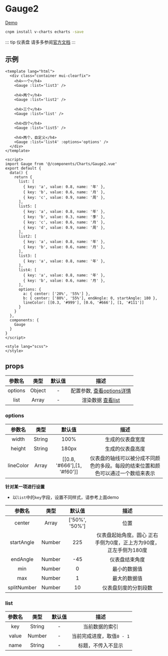 # Gauge2
[Demo](http://watasi.gitee.io/infozx_api/dist/#/gauge2.html)

```bash
cnpm install v-charts echarts -save
```
::: tip 仪表盘
请多多参阅[官方文档](http://echarts.baidu.com/option.html#series-gauge.type)
:::

## 示例
```vue{21}
<template lang="html">
  <div class="container mui-clearfix">
    <h4>一个</h4>
    <Gauge :list='list3' />
    
    <h4>两个</h4>
    <Gauge :list='list2' />

    <h4>三个</h4>
    <Gauge :list='list' />

    <h4>四个</h4>
    <Gauge :list='list5' />

    <h4>两个，自定义</h4>
    <Gauge :list='list4' :options='options' />
  </div>
</template>

<script>
import Gauge from '@/components/Charts/Gauge2.vue'
export default {
  data() {
    return {
      list: [
        { key: 'a', value: 0.8, name: '年' },
        { key: 'b', value: 0.6, name: '月' },
        { key: 'c', value: 0.9, name: '周' },
      ],
      list5: [
        { key: 'a', value: 0.8, name: '年' },
        { key: 'b', value: 0.3, name: '季' },
        { key: 'c', value: 0.6, name: '月' },
        { key: 'd', value: 0.9, name: '周' },
      ],
      list2: [
        { key: 'a', value: 0.8, name: '年' },
        { key: 'b', value: 0.6, name: '月' },
      ],
      list3: [
        { key: 'a', value: 0.8, name: '年' },
      ],
      list4: [
        { key: 'a', value: 0.8, name: '年' },
        { key: 'b', value: 0.6, name: '月' },
      ],
      options: {
        a: { center: ['20%', '55%'] },
        b: { center: ['80%', '55%'], endAngle: 0, startAngle: 180 },
        lineColor: [[0.3, '#999'], [0.6, '#666'], [1, '#111']]
      }
    }
  },
  components: {
    Gauge
  }
}
</script>

<style lang="scss">
</style>
```

## props
|参数名|类型|默认值|描述|
|:---:|:---:|:---:|:---:|
|options|Object|-|配置参数, [查看options详情](#options)|
|list|Array|-|渲染数据 [查看list](#list)|

### options
|参数名|类型|默认值|描述|
|:---:|:---:|:---:|:---:|
|width|String|100%|生成的仪表盘宽度|
|height|String|180px|生成的仪表盘高度|
|lineColor|Array|[[0.8, '#666'],[1, '#f60']]|仪表盘的轴线可以被分成不同颜色的多段。每段的结束位置和颜色可以通过一个数组来表示|

**针对某一项进行设置**
- 以`list`中的`key`字段，设置不同样式，请参考上面demo

|参数名|类型|默认值|描述|
|:---:|:---:|:---:|:---:|
|center|Array|['50%', '50%']|位置|
|startAngle|Number|225|仪表盘起始角度。圆心 正右手侧为0度，正上方为90度，正左手侧为180度|
|endAngle|Number|-45|仪表盘结束角度|
|min|Number|0|最小的数据值|
|max|Number|1|最大的数据值|
|splitNumber|Number|10|仪表盘刻度的分割段数|


### list
|参数名|类型|默认值|描述|
|:---:|:---:|:---:|:---:|
|key|String|-|当前数据的索引|
|value|Number|-|当前完成进度，取值`0 - 1`|
|name|String|-|标题，不传入不显示|
